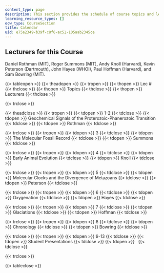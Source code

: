 ```yaml
---
content_type: page
description: This section provides the schedule of course topics and lecturers.
learning_resource_types: []
ocw_type: CourseSection
title: Calendar
uid: e75a2349-b39f-c8f6-ac51-105aab2345ce
---
```


Lecturers for this Course
-------------------------

Daniel Rothman (MIT), Roger Summons (MIT), Andy Knoll (Harvard), Kevin Peterson (Dartmouth), John Hayes (WHOI), Paul Hoffman (Harvard), and Sam Bowring (MIT).

{{< tableopen >}}
{{< theadopen >}}
{{< tropen >}}
{{< thopen >}}
Lec #
{{< thclose >}}
{{< thopen >}}
Topics
{{< thclose >}}
{{< thopen >}}
Lecturers
{{< thclose >}}

{{< trclose >}}

{{< theadclose >}}
{{< tropen >}}
{{< tdopen >}}
1-2
{{< tdclose >}}
{{< tdopen >}}
Geochemical Signals of the Proterozoic-Phanerozoic Transition
{{< tdclose >}}
{{< tdopen >}}
Rothman
{{< tdclose >}}

{{< trclose >}}
{{< tropen >}}
{{< tdopen >}}
3
{{< tdclose >}}
{{< tdopen >}}
The Molecular Fossil Record
{{< tdclose >}}
{{< tdopen >}}
Summons
{{< tdclose >}}

{{< trclose >}}
{{< tropen >}}
{{< tdopen >}}
4
{{< tdclose >}}
{{< tdopen >}}
Early Animal Evolution
{{< tdclose >}}
{{< tdopen >}}
Knoll
{{< tdclose >}}

{{< trclose >}}
{{< tropen >}}
{{< tdopen >}}
5
{{< tdclose >}}
{{< tdopen >}}
Molecular Clocks and the Divergence of Metazoans
{{< tdclose >}}
{{< tdopen >}}
Peterson
{{< tdclose >}}

{{< trclose >}}
{{< tropen >}}
{{< tdopen >}}
6
{{< tdclose >}}
{{< tdopen >}}
Oxygenation
{{< tdclose >}}
{{< tdopen >}}
Hayes
{{< tdclose >}}

{{< trclose >}}
{{< tropen >}}
{{< tdopen >}}
7
{{< tdclose >}}
{{< tdopen >}}
Glaciations
{{< tdclose >}}
{{< tdopen >}}
Hoffman
{{< tdclose >}}

{{< trclose >}}
{{< tropen >}}
{{< tdopen >}}
8
{{< tdclose >}}
{{< tdopen >}}
Chronology
{{< tdclose >}}
{{< tdopen >}}
Bowring
{{< tdclose >}}

{{< trclose >}}
{{< tropen >}}
{{< tdopen >}}
9-13
{{< tdclose >}}
{{< tdopen >}}
Student Presentations
{{< tdclose >}}
{{< tdopen >}}
 
{{< tdclose >}}

{{< trclose >}}

{{< tableclose >}}